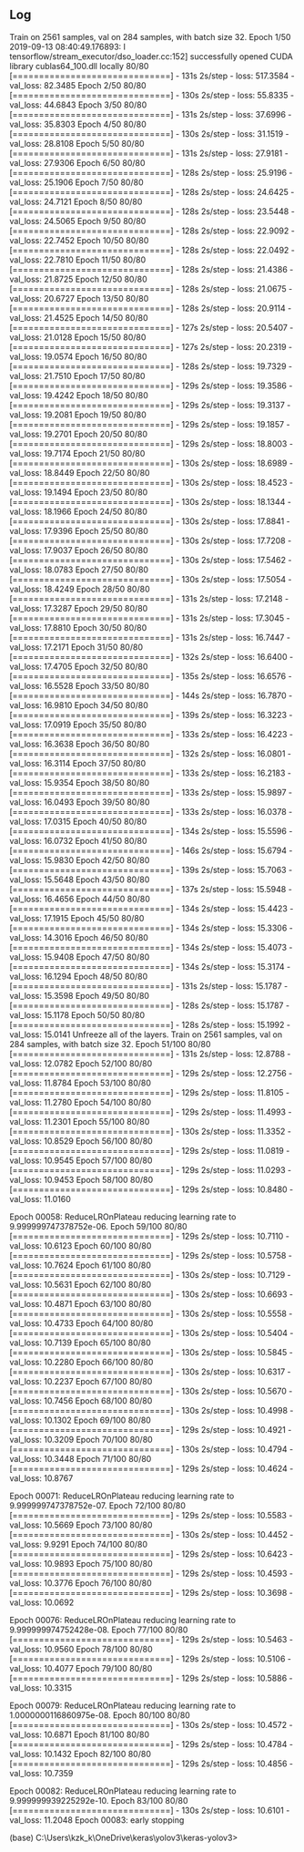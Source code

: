 ## Log

Train on 2561 samples, val on 284 samples, with batch size 32.
Epoch 1/50
2019-09-13 08:40:49.176893: I tensorflow/stream_executor/dso_loader.cc:152] successfully opened CUDA library cublas64_100.dll locally
80/80 [==============================] - 131s 2s/step - loss: 517.3584 - val_loss: 82.3485
Epoch 2/50
80/80 [==============================] - 130s 2s/step - loss: 55.8335 - val_loss: 44.6843
Epoch 3/50
80/80 [==============================] - 131s 2s/step - loss: 37.6996 - val_loss: 35.8303
Epoch 4/50
80/80 [==============================] - 130s 2s/step - loss: 31.1519 - val_loss: 28.8108
Epoch 5/50
80/80 [==============================] - 131s 2s/step - loss: 27.9181 - val_loss: 27.9306
Epoch 6/50
80/80 [==============================] - 128s 2s/step - loss: 25.9196 - val_loss: 25.1906
Epoch 7/50
80/80 [==============================] - 128s 2s/step - loss: 24.6425 - val_loss: 24.7121
Epoch 8/50
80/80 [==============================] - 128s 2s/step - loss: 23.5448 - val_loss: 24.5065
Epoch 9/50
80/80 [==============================] - 128s 2s/step - loss: 22.9092 - val_loss: 22.7452
Epoch 10/50
80/80 [==============================] - 128s 2s/step - loss: 22.0492 - val_loss: 22.7810
Epoch 11/50
80/80 [==============================] - 128s 2s/step - loss: 21.4386 - val_loss: 21.8725
Epoch 12/50
80/80 [==============================] - 128s 2s/step - loss: 21.0675 - val_loss: 20.6727
Epoch 13/50
80/80 [==============================] - 128s 2s/step - loss: 20.9114 - val_loss: 21.4525
Epoch 14/50
80/80 [==============================] - 127s 2s/step - loss: 20.5407 - val_loss: 21.0128
Epoch 15/50
80/80 [==============================] - 127s 2s/step - loss: 20.2319 - val_loss: 19.0574
Epoch 16/50
80/80 [==============================] - 128s 2s/step - loss: 19.7329 - val_loss: 21.7510
Epoch 17/50
80/80 [==============================] - 129s 2s/step - loss: 19.3586 - val_loss: 19.4242
Epoch 18/50
80/80 [==============================] - 129s 2s/step - loss: 19.3137 - val_loss: 19.2081
Epoch 19/50
80/80 [==============================] - 129s 2s/step - loss: 19.1857 - val_loss: 19.2701
Epoch 20/50
80/80 [==============================] - 129s 2s/step - loss: 18.8003 - val_loss: 19.7174
Epoch 21/50
80/80 [==============================] - 130s 2s/step - loss: 18.6989 - val_loss: 18.8449
Epoch 22/50
80/80 [==============================] - 130s 2s/step - loss: 18.4523 - val_loss: 19.1494
Epoch 23/50
80/80 [==============================] - 130s 2s/step - loss: 18.1344 - val_loss: 18.1966
Epoch 24/50
80/80 [==============================] - 130s 2s/step - loss: 17.8841 - val_loss: 17.9396
Epoch 25/50
80/80 [==============================] - 130s 2s/step - loss: 17.7208 - val_loss: 17.9037
Epoch 26/50
80/80 [==============================] - 130s 2s/step - loss: 17.5462 - val_loss: 18.0783
Epoch 27/50
80/80 [==============================] - 130s 2s/step - loss: 17.5054 - val_loss: 18.4249
Epoch 28/50
80/80 [==============================] - 131s 2s/step - loss: 17.2148 - val_loss: 17.3287
Epoch 29/50
80/80 [==============================] - 131s 2s/step - loss: 17.3045 - val_loss: 17.8810
Epoch 30/50
80/80 [==============================] - 131s 2s/step - loss: 16.7447 - val_loss: 17.2171
Epoch 31/50
80/80 [==============================] - 132s 2s/step - loss: 16.6400 - val_loss: 17.4705
Epoch 32/50
80/80 [==============================] - 135s 2s/step - loss: 16.6576 - val_loss: 16.5528
Epoch 33/50
80/80 [==============================] - 144s 2s/step - loss: 16.7870 - val_loss: 16.9810
Epoch 34/50
80/80 [==============================] - 139s 2s/step - loss: 16.3223 - val_loss: 17.0919
Epoch 35/50
80/80 [==============================] - 133s 2s/step - loss: 16.4223 - val_loss: 16.3638
Epoch 36/50
80/80 [==============================] - 132s 2s/step - loss: 16.0801 - val_loss: 16.3114
Epoch 37/50
80/80 [==============================] - 133s 2s/step - loss: 16.2183 - val_loss: 15.9354
Epoch 38/50
80/80 [==============================] - 133s 2s/step - loss: 15.9897 - val_loss: 16.0493
Epoch 39/50
80/80 [==============================] - 133s 2s/step - loss: 16.0378 - val_loss: 17.0315
Epoch 40/50
80/80 [==============================] - 134s 2s/step - loss: 15.5596 - val_loss: 16.0732
Epoch 41/50
80/80 [==============================] - 146s 2s/step - loss: 15.6794 - val_loss: 15.9830
Epoch 42/50
80/80 [==============================] - 139s 2s/step - loss: 15.7063 - val_loss: 15.5648
Epoch 43/50
80/80 [==============================] - 137s 2s/step - loss: 15.5948 - val_loss: 16.4656
Epoch 44/50
80/80 [==============================] - 134s 2s/step - loss: 15.4423 - val_loss: 17.1915
Epoch 45/50
80/80 [==============================] - 134s 2s/step - loss: 15.3306 - val_loss: 14.3016
Epoch 46/50
80/80 [==============================] - 134s 2s/step - loss: 15.4073 - val_loss: 15.9408
Epoch 47/50
80/80 [==============================] - 134s 2s/step - loss: 15.3174 - val_loss: 16.1294
Epoch 48/50
80/80 [==============================] - 131s 2s/step - loss: 15.1787 - val_loss: 15.3598
Epoch 49/50
80/80 [==============================] - 128s 2s/step - loss: 15.1787 - val_loss: 15.1178
Epoch 50/50
80/80 [==============================] - 128s 2s/step - loss: 15.1992 - val_loss: 15.0141
Unfreeze all of the layers.
Train on 2561 samples, val on 284 samples, with batch size 32.
Epoch 51/100
80/80 [==============================] - 131s 2s/step - loss: 12.8788 - val_loss: 12.0782
Epoch 52/100
80/80 [==============================] - 129s 2s/step - loss: 12.2756 - val_loss: 11.8784
Epoch 53/100
80/80 [==============================] - 129s 2s/step - loss: 11.8105 - val_loss: 11.2780
Epoch 54/100
80/80 [==============================] - 129s 2s/step - loss: 11.4993 - val_loss: 11.2301
Epoch 55/100
80/80 [==============================] - 130s 2s/step - loss: 11.3352 - val_loss: 10.8529
Epoch 56/100
80/80 [==============================] - 129s 2s/step - loss: 11.0819 - val_loss: 10.9545
Epoch 57/100
80/80 [==============================] - 129s 2s/step - loss: 11.0293 - val_loss: 10.9453
Epoch 58/100
80/80 [==============================] - 129s 2s/step - loss: 10.8480 - val_loss: 11.0160

Epoch 00058: ReduceLROnPlateau reducing learning rate to 9.999999747378752e-06.
Epoch 59/100
80/80 [==============================] - 129s 2s/step - loss: 10.7110 - val_loss: 10.6123
Epoch 60/100
80/80 [==============================] - 129s 2s/step - loss: 10.5758 - val_loss: 10.7624
Epoch 61/100
80/80 [==============================] - 130s 2s/step - loss: 10.7129 - val_loss: 10.5631
Epoch 62/100
80/80 [==============================] - 130s 2s/step - loss: 10.6693 - val_loss: 10.4871
Epoch 63/100
80/80 [==============================] - 130s 2s/step - loss: 10.5558 - val_loss: 10.4733
Epoch 64/100
80/80 [==============================] - 130s 2s/step - loss: 10.5404 - val_loss: 10.7139
Epoch 65/100
80/80 [==============================] - 130s 2s/step - loss: 10.5845 - val_loss: 10.2280
Epoch 66/100
80/80 [==============================] - 130s 2s/step - loss: 10.6317 - val_loss: 10.2237
Epoch 67/100
80/80 [==============================] - 130s 2s/step - loss: 10.5670 - val_loss: 10.7456
Epoch 68/100
80/80 [==============================] - 130s 2s/step - loss: 10.4998 - val_loss: 10.1302
Epoch 69/100
80/80 [==============================] - 129s 2s/step - loss: 10.4921 - val_loss: 10.3209
Epoch 70/100
80/80 [==============================] - 130s 2s/step - loss: 10.4794 - val_loss: 10.3448
Epoch 71/100
80/80 [==============================] - 129s 2s/step - loss: 10.4624 - val_loss: 10.8767

Epoch 00071: ReduceLROnPlateau reducing learning rate to 9.999999747378752e-07.
Epoch 72/100
80/80 [==============================] - 129s 2s/step - loss: 10.5583 - val_loss: 10.5669
Epoch 73/100
80/80 [==============================] - 130s 2s/step - loss: 10.4452 - val_loss: 9.9291
Epoch 74/100
80/80 [==============================] - 129s 2s/step - loss: 10.6423 - val_loss: 10.9893
Epoch 75/100
80/80 [==============================] - 129s 2s/step - loss: 10.4593 - val_loss: 10.3776
Epoch 76/100
80/80 [==============================] - 129s 2s/step - loss: 10.3698 - val_loss: 10.0692

Epoch 00076: ReduceLROnPlateau reducing learning rate to 9.999999974752428e-08.
Epoch 77/100
80/80 [==============================] - 129s 2s/step - loss: 10.5463 - val_loss: 10.9560
Epoch 78/100
80/80 [==============================] - 129s 2s/step - loss: 10.5106 - val_loss: 10.4077
Epoch 79/100
80/80 [==============================] - 129s 2s/step - loss: 10.5886 - val_loss: 10.3315

Epoch 00079: ReduceLROnPlateau reducing learning rate to 1.0000000116860975e-08.
Epoch 80/100
80/80 [==============================] - 130s 2s/step - loss: 10.4572 - val_loss: 10.6871
Epoch 81/100
80/80 [==============================] - 129s 2s/step - loss: 10.4784 - val_loss: 10.1432
Epoch 82/100
80/80 [==============================] - 129s 2s/step - loss: 10.4856 - val_loss: 10.7359

Epoch 00082: ReduceLROnPlateau reducing learning rate to 9.999999939225292e-10.
Epoch 83/100
80/80 [==============================] - 130s 2s/step - loss: 10.6101 - val_loss: 11.2048
Epoch 00083: early stopping

(base) C:\Users\kzk_k\OneDrive\keras\yolov3\keras-yolov3>
